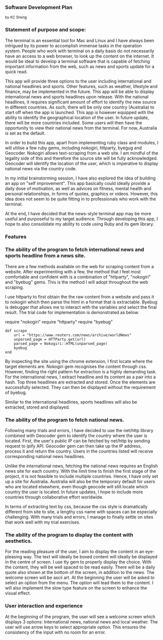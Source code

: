 ### Software Development Plan
<sub>by KC Sheng</sub>

### Statement of purpose and scope:
The terminal is an essential tool for Mac and Linux and I have always been intrigued by its power to accomplish immense tasks in the operation system. People who work with terminal on a daily basis do not necessarily have an access to a web browser, to look up the content on the internet. It would be ideal to develop a terminal software that is capable of fetching important information from the web, such as news and sports update for a quick read. 

This app will provide three options to the user including international and national headlines and sports. Other features, such as weather, lifestyle and finance, may be implemented in the future. This app will be able to display international news and sports headlines upon release. With the national headlines, it requires significant amount of effort to identify the new source in different countries. As such, there will be only one country (Australia) to start off when the app is launched. This app is however equipped with the ability to identify the geographical location of the user. In future update, there will be more countries included. Some users will then have the opportunity to view their national news from the terminal. For now, Australia is set as the default.

In order to build this app, apart from implementing ruby class and modules, I will utilise a few ruby gems, including nokogiri, httparty, byegug and Geocoder. Nokogiri allows text-scraping from a web site. I am mindful of the legality side of this and therefore the source site will be fully acknowledged. Geocoder will identify the location of the user, which is imperative to display national news via the country code.

In my initial brainstorming session, I have also explored the idea of building an app on "self improvement". This app basically could ideally provide a daily dose of motivation, as well as advices on fitness, mental health and personal relationships, in forms of quotes, graphics or videos. However, this idea does not seem to be quite fitting in to professionals who work with the terminal.

At the end, I have decided that the news-style terminal app may be more useful and purposeful to my target audience. Through developing this app, I hope to also consolidate my ability to code using Ruby and its gem library.

### Features

### The ability of the program to fetch international news and sports headline from a news site.
There are a few methods available on the web for scraping content from a website. After experimenting with a few, the method that I feel most comfortable and confident with is a combination of "httparty", "nokogiri" and "byebug" gems. This is the method I will adopt throughout the web scraping.

I use httparty to first obtain the the raw content from a website and pass it to nokogiri which then parse the html in a format that is extractable. Byebug is debugger that allows me to interact with the variables and select the final result. The trial code for implementation is demonstrated as below.

require "nokogiri"
require "httparty"
require "byebug"
```
def scrape
    url = "https://www.reuters.com/news/archive/worldNews"
    unparsed_page = HTTParty.get(url)
    parsed_page = Nokogiri::HTML(unparsed_page)    
    byebug
end
```

By inspecting the site using the chrome extension, I first locate where the target elements are. Nokogiri gem recognises the content through css. However, finding the right pattern for extraction is a highly demanding task. For the international news, I extract headline and its content as a pair into a hash. Top three headlines are extracted and stored. Once the elements are successfully selected. They can then be displayed without the requirement of byebug. 

Similar to the international headlines, sports headlines will also be extracted, stored and displayed.

### The ability of the program to fetch national news.
Following many trials and errors, I have decided to use the net/http library combined with Geocoder gem to identify the country where the user is located. First, the user's public IP can be fetched by net/http by sending request to ipify API. Geocoder gem can then take up the IP address, process it and return the country. Users in the countries listed will receive corresponding national news headlines.

Unlike the international news, fetching the national news requires an English news site for each country. With the limit time to finish the first stage of the project, it is not feasible to include multiple countries. Hence, I have only set up a site for Australia. Australia will also be the temporary default for users who are located elsewhere, even though geocode will still locate which country the user is located. In future updates, I hope to include more countries through collaborative effort worldwide.

In terms of extracting text by css, because the css style is dramatically different from site to site, a lengthy css name with spaces can be especially challenging. With many trials and errors, I manage to finally settle on sites that work well with my trial exercises.
###

### The ability of the program to display the content with aesthetics.
For the reading pleasure of the user, I aim to display the content in an eye-pleasing way. The text will ideally be boxed content will ideally be displayed in the centre of screen. I use tty gem to properly display the choice. With the content, they will be well spaced to be read easily. There will be a daily quote also shown at the bottom of the screen, in addition to the news. The welcome screen will be ascii art. At the beginning the user will be asked to select an option from the menu. The option will lead them to the content. I will also implement the slow type feature on the screen to enhance the visual effect.

### User interaction and experience
At the beginning of the program, the user will see a welcome screen which displays 3 options: International news, national news and local weather. The user will use arrow keys to select appropriate option. This ensures the consistency of the input with no room for an error.


